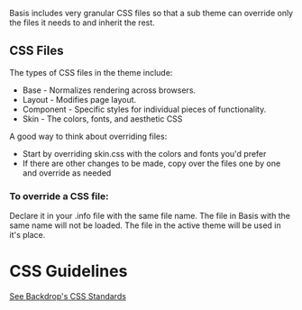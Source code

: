 Basis includes very granular CSS files so that a sub theme can override
only the files it needs to and inherit the rest.

## CSS Files
The types of CSS files in the theme include:
* Base      - Normalizes rendering across browsers.
* Layout    - Modifies page layout.
* Component - Specific styles for individual pieces of functionality.
* Skin      - The colors, fonts, and aesthetic CSS

A good way to think about overriding files:
 * Start by overriding skin.css with the colors and fonts you'd prefer
 * If there are other changes to be made, copy over the files one by one and
   override as needed

 ### To override a CSS file:
 Declare it in your .info file with the same file name.
 The file in Basis with the same name will not be loaded. The file in the active
 theme will be used in it's place.

 # CSS Guidelines
 [See Backdrop's CSS Standards](https://docs.backdropcms.org/css-standards)
